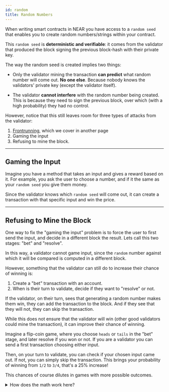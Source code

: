 ```yaml
---
id: random
title: Random Numbers
---
```


When writing smart contracts in NEAR you have access to a `random seed` that enables you to create random numbers/strings
within your contract.

This `random seed` is **deterministic and verifiable**: it comes from the validator that produced the block signing the previous
block-hash with their private key.

The way the random seed is created implies two things:

- Only the validator mining the transaction **can predict** what random number will come out. **No one else**.
Because nobody knows the validators' private key (except the validator itself).

- The validator **cannot interfere** with the random number being created. This is because they need to sign the previous block, over which (with a high probability) they had no control.


However, notice that this still leaves room for three types of attacks from the validator:
1. [Frontrunning](./frontrunning.md), which we cover in another page
2. Gaming the input
3. Refusing to mine the block. 

----

## Gaming the Input
Imagine you have a method that takes an input and gives a reward based on it. For example, you ask the user to choose a number,
and if it the same as your `random seed` you give them money.

Since the validator knows which `random seed` will come out, it can create a transaction with that specific input and win the price.

----

## Refusing to Mine the Block
One way to fix the "gaming the input" problem is to force the user to first send the input, and decide in a different block the result.
Lets call this two stages: "bet" and "resolve".

In this way, a validator cannot game input, since the `random` number against which it will be compared is computed in a different block.

However, something that the validator can still do to increase their chance of winning is:
1. Create a "bet" transaction with an account.
2. When is their turn to validate, decide if they want to "resolve" or not.

If the validator, on their turn, sees that generating a random number makes them win, they can add the transaction to the block. And if they
see that they will not, they can skip the transaction.

While this does not ensure that the validator will win (other good validators could mine the transaction), it can improve their chance of winning.

Imagine a flip-coin game, where you choose `heads` or `tails` in the "bet" stage, and later resolve if you won or not. If you are a validator
you can send a first transaction choosing either input.

Then, on your turn to validate, you can check if your chosen input came out. If not, you can simply skip the transaction. This brings your
probability of winning from `1/2` to `3/4`, that's a 25% increase!

This chances of course dilutes in games with more possible outcomes.

<details>
<summary>How does the math work here?</summary>

Imagine you always bet for `heads`.

In a fair coin-flip game you have 50-50 percent chance of winning, this is because after the coin is flipped there are two possible outcomes:
`H` and `T`, and you only win in one (`H`).

However, if you can choose to flip again if "tails" comes out, now there are 4 scenarios: `H H` `T H` `H T` `T T`, and in 3 of those
you win (all the ones including an `H`)!!!. 
</details>